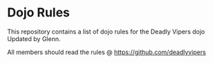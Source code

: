 Dojo Rules
==========

This repository contains a list of dojo rules for the Deadly Vipers dojo
Updated by Glenn.

All members should read the rules @ https://github.com/deadlyvipers
